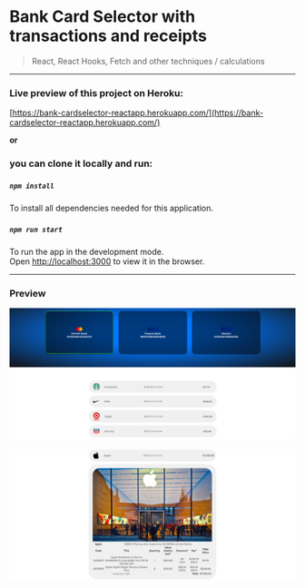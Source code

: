 # Bank Card Selector with transactions and receipts

>React, React Hooks, Fetch and other techniques / calculations

________

### Live preview of this project on Heroku: 

[https://bank-cardselector-reactapp.herokuapp.com/](https://bank-cardselector-reactapp.herokuapp.com/)

**or** 

### you can clone it locally and run:
##### `npm install`
To install all dependencies needed for this application.

##### `npm run start`

To run the app in the development mode.\
Open [http://localhost:3000](http://localhost:3000) to view it in the browser.

________
### Preview
![Card Selector 1](previews/cardselector1.png)

![Card Selector 2](previews/cardselector2.png)
